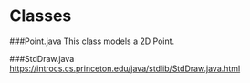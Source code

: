 # Classes
###Point.java
This class models a 2D Point.

###StdDraw.java
https://introcs.cs.princeton.edu/java/stdlib/StdDraw.java.html